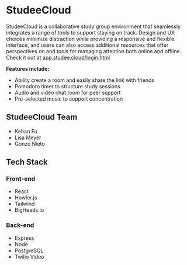 # StudeeCloud
StudeeCloud is a collaborative study group environment that seamlessly integrates a range of tools to support staying on track. Design and UX choices minimize distraction while providing a responsive and flexible interface, and users can also access additional resources that offer perspectives on and tools for managing attention both online and offline. Check it out at [app.studee.cloud/login.html](https://app.studee.cloud/login.html)

**Features include:**
- Ability create a room and easily share the link with friends
- Pomodoro timer to structure study sessions
- Audio and video chat room for peer support
- Pre-selected music to support concentration

## StudeeCloud Team
- Kehan Fu
- Lisa Meyer
- Gonzo Nieto

## Tech Stack
### Front-end
- React
- Howler.js
- Tailwind
- BigHeads.io
### Back-end
- Express
- Node
- PostgreSQL
- Twilio Video
